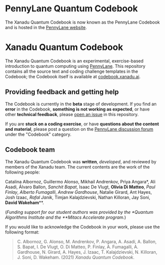 # PennyLane Quantum Codebook

The Xanadu Quantum Codebook is now known as the PennyLane Codebook and is hosted in
the [PennyLane website](https://pennylane.ai/codebook/).

# Xanadu Quantum Codebook

The Xanadu Quantum Codebook is an experimental, exercise-based introduction to
quantum computing using [PennyLane](https://pennylane.ai). This repository
contains all the source text and coding challenge templates in the Codebook;
the Codebook itself is available at [codebook.xanadu.ai](https://codebook.xanadu.ai).

## Providing feedback and getting help

The Codebook is currently in the **beta** stage of development. If you find an
**error** in the Codebook, **something is not working as expected**, or have
other **technical feedback**, please [open an
issue](https://github.com/XanaduAI/Xanadu-Quantum-Codebook/issues/new/choose) in
this repository.

If you are **stuck on a coding exercise**, or have **questions about the content
and material**, please post a question on the [PennyLane discussion
forum](https://discuss.pennylane.ai) under the "Codebook" category.

## Codebook team

The Xanadu Quantum Codebook was **written**, *developed*, and reviewed by
members of the Xanadu team. The current contents are the work of the following
people:

Catalina Albornoz, Guillermo Alonso, Mikhail Andrenkov, Priya Angara\*, Ali
Asadi, Álvaro Ballon, *Sanchit Bapat*, Isaac De Vlugt, **Olivia Di Matteo**, *Paul Finlay*,
*Alberto Fumagalli*, *Andrew Gardhouse*, Natalie Girard, Ant Hayes, Josh Izaac,
*Rafal Janik*, Timjan Kalajdzievski, Nathan Killoran, Jay Soni, **David Wakeham**\*\*.

(*Funding support for our student authors was provided by the \*Quantum Algorithms 
Institute and the \*\*Mitacs Accelerate program.*)

If you would like to acknowledge the Codebook in your work, please use the
following format:

> C. Albornoz, G. Alonso, M. Andrenkov, P. Angara, A. Asadi, A. Ballon,
  S. Bapat, I. De Vlugt, O. Di Matteo, P. Finlay, A. Fumagalli, A. Gardhouse, N. Girard,
  A. Hayes, J. Izaac, T. Kalajdzievski, N. Killoran, J. Soni, D. Wakeham. (2021)
  *Xanadu Quantum Codebook*.
